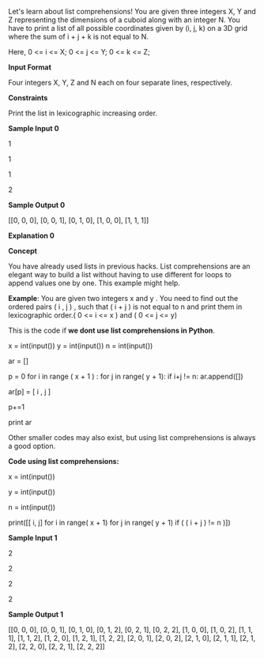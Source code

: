 Let's learn about list comprehensions! You are given three integers X, Y and Z representing the dimensions of a cuboid along with an integer N. You have to print a list of all possible coordinates given by (i, j, k)  on a 3D grid where the sum of i + j + k is not equal to N. 

Here, 0 <= i <= X; 0 <= j <= Y; 0 <= k <= Z;

**Input Format**

Four integers X, Y, Z and N each on four separate lines, respectively.

**Constraints**

Print the list in lexicographic increasing order.

**Sample Input 0**

1

1

1

2

**Sample Output 0**

[[0, 0, 0], [0, 0, 1], [0, 1, 0], [1, 0, 0], [1, 1, 1]]

**Explanation 0**

**Concept**

You have already used lists in previous hacks. List comprehensions are an elegant way to build a list without having to use different for loops to append values one by one. This example might help.

**Example**: You are given two integers x and y . You need to find out the ordered pairs ( i , j ) , such that ( i + j ) is not equal to n and print them in lexicographic order.( 0 <= i <= x ) and ( 0 <= j <= y) 

This is the code if **we dont use list comprehensions in Python**.

x = int(input()) 
y = int(input()) 
n = int(input()) 

ar = [] 

p = 0 for i in range ( x + 1 ) : for j in range( y + 1): if i+j != n: ar.append([]) 

ar[p] = [ i , j ] 

p+=1 

print ar

Other smaller codes may also exist, but using list comprehensions is always a good option. 

**Code using list comprehensions:**

x = int(input()) 

y = int(input()) 

n = int(input()) 

print([[ i, j] for i in range( x + 1) for j in range( y + 1) if ( ( i + j ) != n )])

**Sample Input 1**

2

2

2

2

**Sample Output 1**

[[0, 0, 0], [0, 0, 1], [0, 1, 0], [0, 1, 2], [0, 2, 1], [0, 2, 2], [1, 0, 0], [1, 0, 2], [1, 1, 1], [1, 1, 2], [1, 2, 0], [1, 2, 1], [1, 2, 2], [2, 0, 1], [2, 0, 2], [2, 1, 0], [2, 1, 1], [2, 1, 2], [2, 2, 0], [2, 2, 1], [2, 2, 2]]